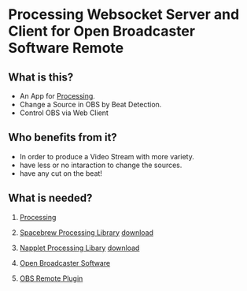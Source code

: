 Processing Websocket Server and Client for Open Broadcaster Software Remote
==================================================

What is this?
--------------------------------------

- An App for [Processing](http://processing.org).
- Change a Source in OBS by Beat Detection.
- Control OBS via Web Client

Who benefits from it?
--------------------------------------

- In order to produce a Video Stream with more variety.
- have less or no intaraction to change the sources.
- have any cut on the beat!

What is needed?
--------------------------------------

1. [Processing](https://processing.org/download)
2. [Spacebrew Processing Library](https://github.com/Spacebrew/spacebrewP5) [download](https://github.com/Spacebrew/spacebrewP5/archive/master.zip)
3. [Napplet Processing Libary](https://github.com/acsmith/napplet) [download](https://github.com/acsmith/napplet/downloads)


1. [Open Broadcaster Software](https://obsproject.com/)
2. [OBS Remote Plugin](http://www.obsremote.com/download.html)
